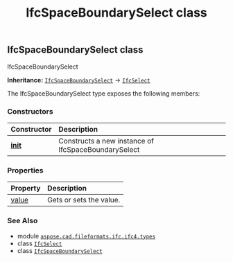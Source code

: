 ﻿---
title: IfcSpaceBoundarySelect class
second_title: Aspose.CAD for Python via .NET API References
description: 
type: docs
weight: 1510
url: /python-net/aspose.cad.fileformats.ifc.ifc4.types/ifcspaceboundaryselect/
is_root: false
---

## IfcSpaceBoundarySelect class

IfcSpaceBoundarySelect



**Inheritance:** [`IfcSpaceBoundarySelect`](/cad/python-net/aspose.cad.fileformats.ifc.ifc4.types/ifcspaceboundaryselect) → 
[`IfcSelect`](/cad/python-net/aspose.cad.fileformats.ifc/ifcselect)



The IfcSpaceBoundarySelect type exposes the following members:

### Constructors
| Constructor | Description |
| :- | :- |
| [__init__](/cad/python-net/aspose.cad.fileformats.ifc.ifc4.types/ifcspaceboundaryselect/__init__/#) | Constructs a new instance of IfcSpaceBoundarySelect |


### Properties
| Property | Description |
| :- | :- |
| [value](/cad/python-net/aspose.cad.fileformats.ifc.ifc4.types/ifcspaceboundaryselect/value) | Gets or sets the value. |



### See Also
* module [`aspose.cad.fileformats.ifc.ifc4.types`](..)
* class [`IfcSelect`](/cad/python-net/aspose.cad.fileformats.ifc/ifcselect)
* class [`IfcSpaceBoundarySelect`](/cad/python-net/aspose.cad.fileformats.ifc.ifc4.types/ifcspaceboundaryselect)
